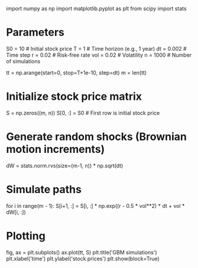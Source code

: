import numpy as np
import matplotlib.pyplot as plt
from scipy import stats

# Parameters
S0 = 10         # Initial stock price
T = 1           # Time horizon (e.g., 1 year)
dt = 0.002      # Time step
r = 0.02        # Risk-free rate
vol = 0.02      # Volatility
n = 1000        # Number of simulations

tt = np.arange(start=0, stop=T+1e-10, step=dt)
m = len(tt)

# Initialize stock price matrix
S = np.zeros((m, n))
S[0, :] = S0  # First row is initial stock price

# Generate random shocks (Brownian motion increments)
dW = stats.norm.rvs(size=(m-1, n)) * np.sqrt(dt)

# Simulate paths
for i in range(m - 1):
    S[i+1, :] = S[i, :] * np.exp((r - 0.5 * vol**2) * dt + vol * dW[i, :])

# Plotting
fig, ax = plt.subplots()
ax.plot(tt, S)
plt.title('GBM simulations')
plt.xlabel('time')
plt.ylabel('stock prices')
plt.show(block=True)
